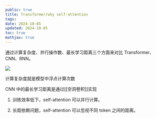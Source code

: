 ```yaml
---
public: true
title: Transformer/why self-attention
tags:
date: 2024-10-05
updated: 2024-10-05
toc: true
mathjax: true
---
```


通过计算复杂度、并行操作数、最长学习距离三个方面来对比 Transformer、CNN、RNN。

![](https://media.xiang578.com//why-self-attention.png)

计算复杂度就是模型中浮点计算次数

CNN 中的最长学习距离是通过[[空洞卷积]]实现

1. 训练效率低下，self-attention 可以并行计算。

2. 长距依赖问题，self-attention 可以忽视不同 token 之间的距离。
